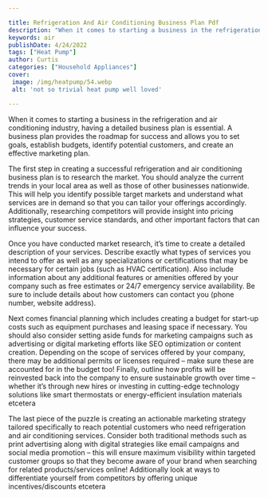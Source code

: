 ```yaml
---

title: Refrigeration And Air Conditioning Business Plan Pdf
description: "When it comes to starting a business in the refrigeration and air conditioning industry, having a detailed business plan is essent...get more detail"
keywords: air
publishDate: 4/24/2022
tags: ["Heat Pump"]
author: Curtis
categories: ["Household Appliances"]
cover: 
 image: /img/heatpump/54.webp
 alt: 'not so trivial heat pump well loved'

---
```


When it comes to starting a business in the refrigeration and air conditioning industry, having a detailed business plan is essential. A business plan provides the roadmap for success and allows you to set goals, establish budgets, identify potential customers, and create an effective marketing plan.

The first step in creating a successful refrigeration and air conditioning business plan is to research the market. You should analyze the current trends in your local area as well as those of other businesses nationwide. This will help you identify possible target markets and understand what services are in demand so that you can tailor your offerings accordingly. Additionally, researching competitors will provide insight into pricing strategies, customer service standards, and other important factors that can influence your success.

Once you have conducted market research, it’s time to create a detailed description of your services. Describe exactly what types of services you intend to offer as well as any specializations or certifications that may be necessary for certain jobs (such as HVAC certification). Also include information about any additional features or amenities offered by your company such as free estimates or 24/7 emergency service availability. Be sure to include details about how customers can contact you (phone number, website address).

Next comes financial planning which includes creating a budget for start-up costs such as equipment purchases and leasing space if necessary. You should also consider setting aside funds for marketing campaigns such as advertising or digital marketing efforts like SEO optimization or content creation. Depending on the scope of services offered by your company, there may be additional permits or licenses required – make sure these are accounted for in the budget too! Finally, outline how profits will be reinvested back into the company to ensure sustainable growth over time – whether it’s through new hires or investing in cutting-edge technology solutions like smart thermostats or energy-efficient insulation materials etcetera 

The last piece of the puzzle is creating an actionable marketing strategy tailored specifically to reach potential customers who need refrigeration and air conditioning services. Consider both traditional methods such as print advertising along with digital strategies like email campaigns and social media promotion – this will ensure maximum visibility within targeted customer groups so that they become aware of your brand when searching for related products/services online! Additionally look at ways to differentiate yourself from competitors by offering unique incentives/discounts etcetera
